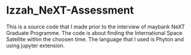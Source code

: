 # Izzah_NeXT-Assessment

This is a source code that I made prior to the interview of maybank NeXT Graduate Programme.
The code is about finding the International Space Satellite within the choosen time. The language that I used is Phyton and using jupyter extension.
